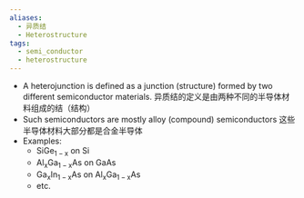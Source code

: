 ```yaml
---
aliases:
  - 异质结
  - Heterostructure
tags:
  - semi_conductor
  - heterostructure
---
```


- A heterojunction is defined as a junction (structure) formed by two different semiconductor materials.
  异质结的定义是由两种不同的半导体材料组成的结（结构）
- Such semiconductors are mostly alloy (compound) semiconductors
  这些半导体材料大部分都是合金半导体
- Examples:
	- $\mathrm{Si Ge_{1-x}}$ on $\mathrm{Si}$
	- $\mathrm{Al_x Ga_{1-x} As}$ on $\mathrm{GaAs}$
	- $\mathrm{Ga_x In_{1-x} As}$ on $\mathrm{Al_x Ga_{1-x} As}$
	- etc.
